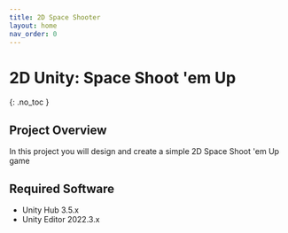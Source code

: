 ```yaml
---
title: 2D Space Shooter
layout: home
nav_order: 0
---
```


# 2D Unity: Space Shoot 'em Up
{: .no_toc }

## Project Overview

In this project you will design and create a simple 2D Space Shoot 'em Up game

## Required Software

* Unity Hub 3.5.x
* Unity Editor 2022.3.x